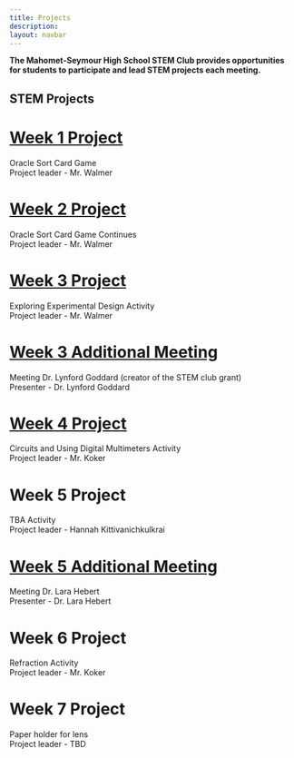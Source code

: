 ```yaml
---
title: Projects
description:
layout: navbar
---
```


**The Mahomet-Seymour High School STEM Club provides opportunities for students to participate and lead STEM projects each meeting.** 


## **STEM Projects**


# **[Week 1 Project](OracleSortCardGame.html)**
Oracle Sort Card Game                                                            
Project leader - Mr. Walmer


# **[Week 2 Project](OracleSortCardGame2.html)**
Oracle Sort Card Game Continues                                                   
Project leader - Mr. Walmer


# **[Week 3 Project](ExploringExperimentalDesign.html)**
Exploring Experimental Design Activity        
Project leader - Mr. Walmer                    

# **[Week 3 Additional Meeting](MeetingDrLynfordGoddard.html)**                       
Meeting Dr. Lynford Goddard (creator of the STEM club grant)                          
Presenter - Dr. Lynford Goddard                     
                                                           
                                                         
# **[Week 4 Project](CircuitsAndUsingDigitalMultimetersActivity.html)**
Circuits and Using Digital Multimeters Activity                                                                
Project leader - Mr. Koker


# **Week 5 Project**
TBA Activity                                                                
Project leader - Hannah Kittivanichkulkrai

# **[Week 5 Additional Meeting](MeetingDrLaraHebert.html)**                       
Meeting Dr. Lara Hebert                         
Presenter - Dr. Lara Hebert      


# **Week 6 Project**
Refraction Activity                                                                
Project leader - Mr. Koker


# **Week 7 Project**
Paper holder for lens                                                                
Project leader - TBD




